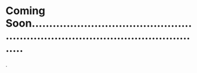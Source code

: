 # Coming Soon........................................................................................................
.
